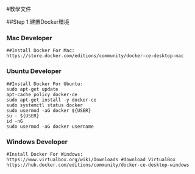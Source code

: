 #教學文件

##Step 1:建置Docker環境

### Mac Developer
```
##Install Docker For Mac:
https://store.docker.com/editions/community/docker-ce-desktop-mac
```
### Ubuntu Developer
```
##Install Docker For Ubuntu:
sudo apt-get update
apt-cache policy docker-ce
sudo apt-get install -y docker-ce
sudo systemctl status docker
sudo usermod -aG docker ${USER}
su - ${USER}
id -nG
sudo usermod -aG docker username
```
### Windows Developer
```
#Install Docker For Windows:
https://www.virtualbox.org/wiki/Downloads #download VirtualBox
https://hub.docker.com/editions/community/docker-ce-desktop-windows
```
